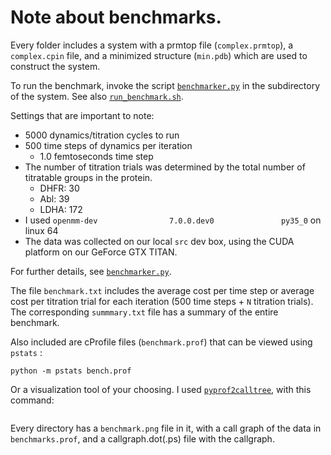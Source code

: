 # Note about benchmarks.

Every folder includes a system with a prmtop file (`complex.prmtop`), a `complex.cpin` file, and a minimized structure (`min.pdb`) which are used to construct the system.

To run the benchmark, invoke the script [`benchmarker.py`](benchmarker.py) in the subdirectory of the system. See also [`run_benchmark.sh`](run_benchmark.sh).

Settings that are important to note:
* 5000  dynamics/titration cycles to run
* 500 time steps of dynamics per iteration
    * 1.0 femtoseconds time step
* The number of titration trials was determined by the total number of titratable groups in the protein.
  * DHFR: 30 
  * Abl: 39
  * LDHA: 172
* I used `openmm-dev                7.0.0.dev0               py35_0` on linux 64
* The data was collected on our local `src` dev box, using the CUDA platform on our GeForce GTX TITAN.

For further details, see [`benchmarker.py`](benchmarker.py).

The file `benchmark.txt` includes the average cost per time step or average cost per titration trial for each iteration (500 time steps + `N` titration trials).
The corresponding `summmary.txt` file has a summary of the entire benchmark.

Also included are cProfile files (`benchmark.prof`) that can be viewed using `pstats` :

```
python -m pstats bench.prof
```

Or a visualization tool of your choosing. I used [`pyprof2calltree`](https://pypi.python.org/pypi/pyprof2calltree), with this command:

``` pyprof2calltree -i benchmark.prof -k
```

Every directory has a `benchmark.png` file in it, with a call graph of the data in `benchmarks.prof`, and a callgraph.dot(.ps) file with the callgraph.

